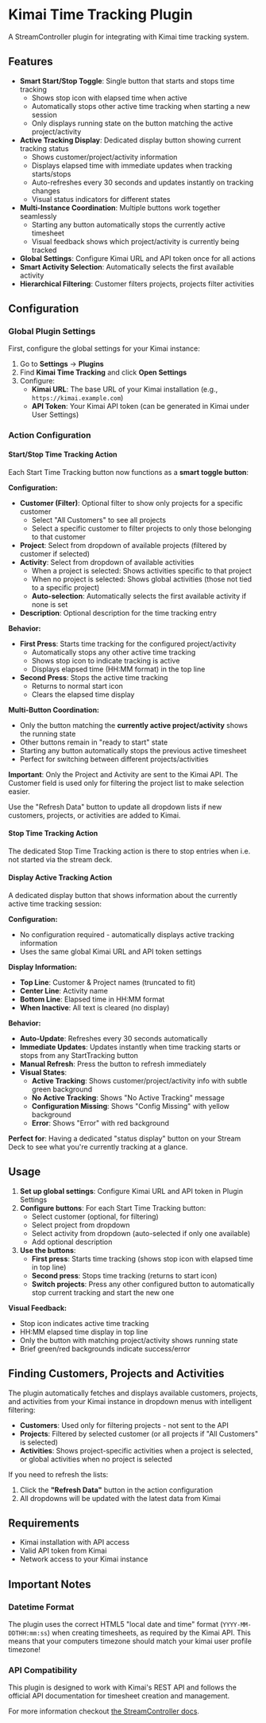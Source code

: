 # Kimai Time Tracking Plugin

A StreamController plugin for integrating with Kimai time tracking system.

## Features

- **Smart Start/Stop Toggle**: Single button that starts and stops time tracking
  - Shows stop icon with elapsed time when active
  - Automatically stops other active time tracking when starting a new session
  - Only displays running state on the button matching the active project/activity
- **Active Tracking Display**: Dedicated display button showing current tracking status
  - Shows customer/project/activity information
  - Displays elapsed time with immediate updates when tracking starts/stops
  - Auto-refreshes every 30 seconds and updates instantly on tracking changes
  - Visual status indicators for different states
- **Multi-Instance Coordination**: Multiple buttons work together seamlessly
  - Starting any button automatically stops the currently active timesheet
  - Visual feedback shows which project/activity is currently being tracked
- **Global Settings**: Configure Kimai URL and API token once for all actions
- **Smart Activity Selection**: Automatically selects the first available activity
- **Hierarchical Filtering**: Customer filters projects, projects filter activities

## Configuration

### Global Plugin Settings

First, configure the global settings for your Kimai instance:

1. Go to **Settings** → **Plugins**
2. Find **Kimai Time Tracking** and click **Open Settings**
3. Configure:
   - **Kimai URL**: The base URL of your Kimai installation (e.g., `https://kimai.example.com`)
   - **API Token**: Your Kimai API token (can be generated in Kimai under User Settings)

### Action Configuration

#### Start/Stop Time Tracking Action

Each Start Time Tracking button now functions as a **smart toggle button**:

**Configuration:**
- **Customer (Filter)**: Optional filter to show only projects for a specific customer
  - Select "All Customers" to see all projects
  - Select a specific customer to filter projects to only those belonging to that customer
- **Project**: Select from dropdown of available projects (filtered by customer if selected)
- **Activity**: Select from dropdown of available activities
  - When a project is selected: Shows activities specific to that project
  - When no project is selected: Shows global activities (those not tied to a specific project)
  - **Auto-selection**: Automatically selects the first available activity if none is set
- **Description**: Optional description for the time tracking entry

**Behavior:**
- **First Press**: Starts time tracking for the configured project/activity
  - Automatically stops any other active time tracking
  - Shows stop icon to indicate tracking is active
  - Displays elapsed time (HH:MM format) in the top line
- **Second Press**: Stops the active time tracking
  - Returns to normal start icon
  - Clears the elapsed time display

**Multi-Button Coordination:**
- Only the button matching the **currently active project/activity** shows the running state
- Other buttons remain in "ready to start" state
- Starting any button automatically stops the previous active timesheet
- Perfect for switching between different projects/activities

**Important**: Only the Project and Activity are sent to the Kimai API. The Customer field is used only for filtering the project list to make selection easier.

Use the "Refresh Data" button to update all dropdown lists if new customers, projects, or activities are added to Kimai.

#### Stop Time Tracking Action

The dedicated Stop Time Tracking action is there to stop entries when i.e. not started via the stream deck.

#### Display Active Tracking Action

A dedicated display button that shows information about the currently active time tracking session:

**Configuration:**
- No configuration required - automatically displays active tracking information
- Uses the same global Kimai URL and API token settings

**Display Information:**
- **Top Line**: Customer & Project names (truncated to fit)
- **Center Line**: Activity name
- **Bottom Line**: Elapsed time in HH:MM format
- **When Inactive**: All text is cleared (no display)

**Behavior:**
- **Auto-Update**: Refreshes every 30 seconds automatically
- **Immediate Updates**: Updates instantly when time tracking starts or stops from any StartTracking button
- **Manual Refresh**: Press the button to refresh immediately
- **Visual States**:
  - **Active Tracking**: Shows customer/project/activity info with subtle green background
  - **No Active Tracking**: Shows "No Active Tracking" message
  - **Configuration Missing**: Shows "Config Missing" with yellow background
  - **Error**: Shows "Error" with red background

**Perfect for**: Having a dedicated "status display" button on your Stream Deck to see what you're currently tracking at a glance.

## Usage

1. **Set up global settings**: Configure Kimai URL and API token in Plugin Settings
2. **Configure buttons**: For each Start Time Tracking button:
   - Select customer (optional, for filtering)
   - Select project from dropdown  
   - Select activity from dropdown (auto-selected if only one available)
   - Add optional description
3. **Use the buttons**: 
   - **First press**: Starts time tracking (shows stop icon with elapsed time in top line)
   - **Second press**: Stops time tracking (returns to start icon)
   - **Switch projects**: Press any other configured button to automatically stop current tracking and start the new one

**Visual Feedback:**
- Stop icon indicates active time tracking
- HH:MM elapsed time display in top line
- Only the button with matching project/activity shows running state
- Brief green/red backgrounds indicate success/error

## Finding Customers, Projects and Activities

The plugin automatically fetches and displays available customers, projects, and activities from your Kimai instance in dropdown menus with intelligent filtering:

- **Customers**: Used only for filtering projects - not sent to the API
- **Projects**: Filtered by selected customer (or all projects if "All Customers" is selected)
- **Activities**: Shows project-specific activities when a project is selected, or global activities when no project is selected

If you need to refresh the lists:

1. Click the **"Refresh Data"** button in the action configuration
2. All dropdowns will be updated with the latest data from Kimai

## Requirements

- Kimai installation with API access
- Valid API token from Kimai
- Network access to your Kimai instance

## Important Notes

### Datetime Format
The plugin uses the correct HTML5 "local date and time" format (`YYYY-MM-DDTHH:mm:ss`) when creating timesheets, as required by the Kimai API. This means that your computers timezone should match your kimai user profile timezone!

### API Compatibility
This plugin is designed to work with Kimai's REST API and follows the official API documentation for timesheet creation and management.

For more information checkout [the StreamController docs](https://streamcontroller.github.io/docs/latest/).
